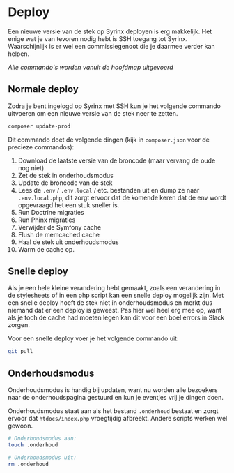 # Deploy

Een nieuwe versie van de stek op Syrinx deployen is erg makkelijk. Het enige wat je van tevoren nodig hebt is SSH toegang tot Syrinx. Waarschijnlijk is er wel een commissiegenoot die je daarmee verder kan helpen.

_Alle commando's worden vanuit de hoofdmap uitgevoerd_

## Normale deploy

Zodra je bent ingelogd op Syrinx met SSH kun je het volgende commando uitvoeren om een nieuwe versie van de stek neer te zetten.

```bash
composer update-prod
```

Dit commando doet de volgende dingen (kijk in `composer.json` voor de precieze commandos):

1. Download de laatste versie van de broncode (maar vervang de oude nog niet)
1. Zet de stek in onderhoudsmodus
1. Update de broncode van de stek
1. Lees de `.env` / `.env.local` / etc. bestanden uit en dump ze naar `.env.local.php`, dit zorgt ervoor dat de komende keren dat de env wordt opgevraagd het een stuk sneller is.
1. Run Doctrine migraties
1. Run Phinx migraties
1. Verwijder de Symfony cache
1. Flush de memcached cache
1. Haal de stek uit onderhoudsmodus
1. Warm de cache op.

## Snelle deploy

Als je een hele kleine verandering hebt gemaakt, zoals een verandering in de stylesheets of in een php script kan een snelle deploy mogelijk zijn. Met een snelle deploy hoeft de stek niet in onderhoudsmodus en merkt dus niemand dat er een deploy is geweest. Pas hier wel heel erg mee op, want als je toch de cache had moeten legen kan dit voor een boel errors in Slack zorgen.

Voor een snelle deploy voer je het volgende commando uit:

```bash
git pull
```

## Onderhoudsmodus

Onderhoudsmodus is handig bij updaten, want nu worden alle bezoekers naar de onderhoudspagina gestuurd en kun je eventjes vrij je dingen doen.

Onderhoudsmodus staat aan als het bestand `.onderhoud` bestaat en zorgt ervoor dat `htdocs/index.php` vroegtijdig afbreekt. Andere scripts werken wel gewoon.

```bash
# Onderhoudsmodus aan:
touch .onderhoud

# Onderhoudsmodus uit:
rm .onderhoud
```
